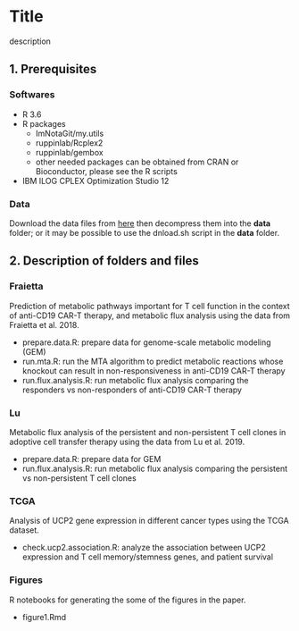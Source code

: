 # Title

description

## 1. Prerequisites

### Softwares

* R 3.6
* R packages
  - ImNotaGit/my.utils
  - ruppinlab/Rcplex2
  - ruppinlab/gembox
  - other needed packages can be obtained from CRAN or Bioconductor, please see the R scripts
* IBM ILOG CPLEX Optimization Studio 12

### Data

Download the data files from [here](url) then decompress them into the **data** folder; or it may be possible to use the dnload.sh script in the **data** folder.

## 2. Description of folders and files

### Fraietta

Prediction of metabolic pathways important for T cell function in the context of anti-CD19 CAR-T therapy, and metabolic flux analysis using the data from Fraietta et al. 2018.

* prepare.data.R: prepare data for genome-scale metabolic modeling (GEM)
* run.mta.R: run the MTA algorithm to predict metabolic reactions whose knockout can result in non-responsiveness in anti-CD19 CAR-T therapy
* run.flux.analysis.R: run metabolic flux analysis comparing the responders vs non-responders of anti-CD19 CAR-T therapy

### Lu

Metabolic flux analysis of the persistent and non-persistent T cell clones in adoptive cell transfer therapy using the data from Lu et al. 2019.

* prepare.data.R: prepare data for GEM
* run.flux.analysis.R: run metabolic flux analysis comparing the persistent vs non-persistent T cell clones

### TCGA

Analysis of UCP2 gene expression in different cancer types using the TCGA dataset.

* check.ucp2.association.R: analyze the association between UCP2 expression and T cell memory/stemness genes, and patient survival

### Figures

R notebooks for generating the some of the figures in the paper.

* figure1.Rmd

